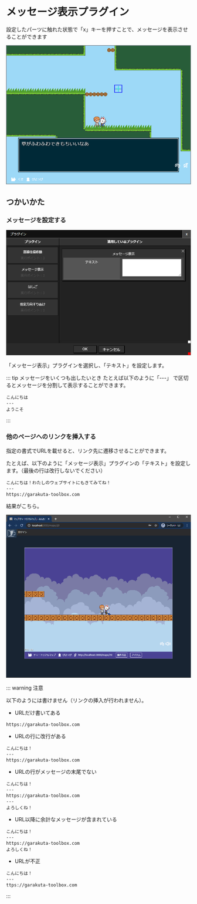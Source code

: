 # メッセージ表示プラグイン

設定したパーツに触れた状態で「x」キーを押すことで、メッセージを表示させることができます

![メッセージ](./images/message.png)

## つかいかた

### メッセージを設定する
![メッセージ表示プラグインの追加](./images/message_plugin.png)

「メッセージ表示」プラグインを選択し、「テキスト」を設定します。

::: tip メッセージをいくつも出したいとき
たとえば以下のように「---」 で区切るとメッセージを分割して表示することができます。

```
こんにちは
---
ようこそ
```
:::

### 他のページへのリンクを挿入する
指定の書式でURLを載せると、リンク先に遷移させることができます。

たとえば、以下のように「メッセージ表示」プラグインの「テキスト」を設定します。（最後の行は改行しないでください）


```
こんにちは！わたしのウェブサイトにもきてみてね！
---
https://garakuta-toolbox.com
```

結果がこちら。

![メッセージプラグインのリンク遷移機能](./images/linkto.gif)

::: warning 注意

以下のようには書けません（リンクの挿入が行われません）。

- URLだけ書いてある

```
https://garakuta-toolbox.com
```

- URLの行に改行がある

```
こんにちは！
---
https://garakuta-toolbox.com

```

- URLの行がメッセージの末尾でない

```
こんにちは！
---
https://garakuta-toolbox.com
---
よろしくね！
```

- URL以降に余計なメッセージが含まれている

```
こんにちは！
---
https://garakuta-toolbox.com
よろしくね！
```

- URLが不正

```
こんにちは！
---
ttps://garakuta-toolbox.com
```
:::
